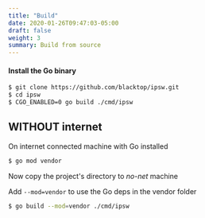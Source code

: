 ```yaml
---
title: "Build"
date: 2020-01-26T09:47:03-05:00
draft: false
weight: 3
summary: Build from source
---
```


#### Install the Go binary

```bash
$ git clone https://github.com/blacktop/ipsw.git
$ cd ipsw
$ CGO_ENABLED=0 go build ./cmd/ipsw
```

## **WITHOUT** internet

On internet connected machine with Go installed

```bash
$ go mod vendor
```

Now copy the project's directory to _no-net_ machine

Add `--mod=vendor` to use the Go deps in the vendor folder

```bash
$ go build --mod=vendor ./cmd/ipsw
```
